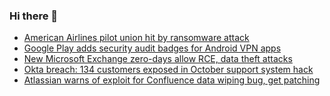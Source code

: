 ### Hi there 👋

<!--START_SECTION:feed-->
* [American Airlines pilot union hit by ransomware attack](https://www.bleepingcomputer.com/news/security/american-airlines-pilot-union-hit-by-ransomware-attack/)
* [Google Play adds security audit badges for Android VPN apps](https://www.bleepingcomputer.com/news/security/google-play-adds-security-audit-badges-for-android-vpn-apps/)
* [New Microsoft Exchange zero-days allow RCE, data theft attacks](https://www.bleepingcomputer.com/news/microsoft/new-microsoft-exchange-zero-days-allow-rce-data-theft-attacks/)
* [Okta breach: 134 customers exposed in October support system hack](https://www.bleepingcomputer.com/news/security/okta-breach-134-customers-exposed-in-october-support-system-hack/)
* [Atlassian warns of exploit for Confluence data wiping bug, get patching](https://www.bleepingcomputer.com/news/security/atlassian-warns-of-exploit-for-confluence-data-wiping-bug-get-patching/)
<!--END_SECTION:feed-->

<!--
**frankenk/frankenk** is a ✨ _special_ ✨ repository because its `README.md` (this file) appears on your GitHub profile.

Here are some ideas to get you started:

- 🔭 I’m currently working on ...
- 🌱 I’m currently learning ...
- 👯 I’m looking to collaborate on ...
- 🤔 I’m looking for help with ...
- 💬 Ask me about ...
- 📫 How to reach me: ...
- 😄 Pronouns: ...
- ⚡ Fun fact: ...
-->




